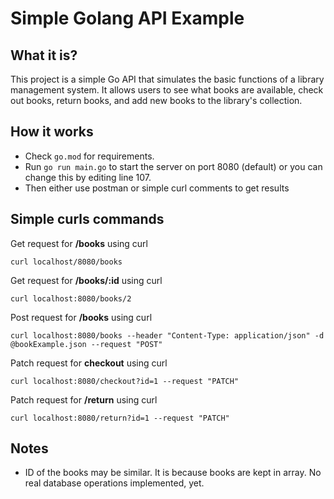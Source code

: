 # Simple Golang API Example
## What it is?
This project is a simple Go API that simulates the basic functions of a library management system. It allows users to see what books are available, check out books, return books, and add new books to the library's collection.

## How it works
- Check `go.mod` for requirements.
- Run `go run main.go` to start the server on port 8080 (default) or you can change this by editing line 107.
- Then either use postman or simple curl comments to get results

## Simple curls commands
Get request for **/books** using curl

    curl localhost/8080/books

Get request for **/books/:id** using curl

    curl localhost:8080/books/2

Post request for **/books** using curl 

    curl localhost:8080/books --header "Content-Type: application/json" -d @bookExample.json --request "POST"

Patch request for **checkout** using curl

    curl localhost:8080/checkout?id=1 --request "PATCH"

Patch request for **/return** using curl

    curl localhost:8080/return?id=1 --request "PATCH"

## Notes
- ID of the books may be similar. It is because books are kept in array. No real database operations implemented, yet.